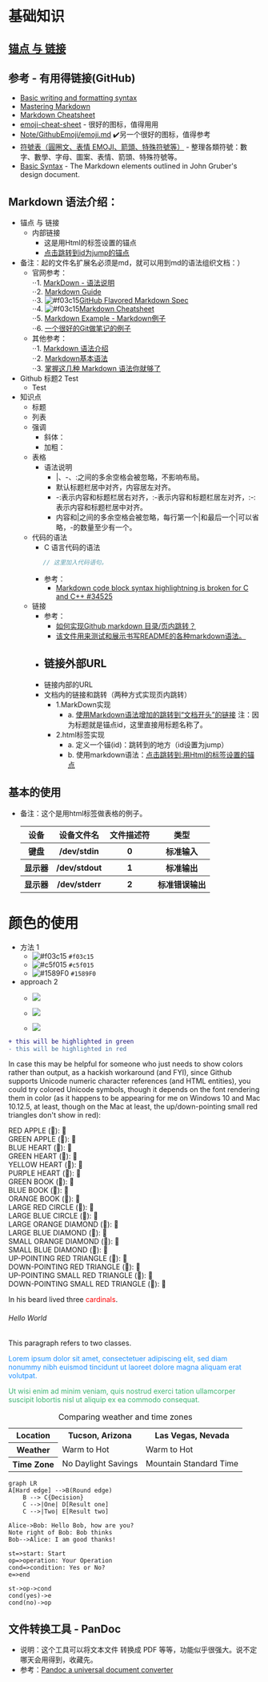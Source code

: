 <head>
<link rel="stylesheet" type="text/css" href="github.css">
<link rel="stylesheet" type="text/css" href="colors.css">
</head>

# 基础知识
## [锚点 与 链接](#锚点-与-链接)<br>
## 参考 - 有用得链接(GitHub)<br>
   * [Basic writing and formatting syntax](https://help.github.com/en/github/writing-on-github/basic-writing-and-formatting-syntax)<br>
   * [Mastering Markdown](https://guides.github.com/features/mastering-markdown/)<br>
   * [Markdown Cheatsheet](https://github.com/adam-p/markdown-here/wiki/Markdown-Cheatsheet)<br>
   * [emoji-cheat-sheet](https://github.com/ikatyang/emoji-cheat-sheet/blob/master/README.md) - 很好的图标，值得用用<br>
   * [Note/GithubEmoji/emoji.md](https://github.com/jingyuexing/Note/blob/master/GithubEmoji/emoji.md) :heavy_check_mark:另一个很好的图标，值得参考<br>
   * [符號表（圓圈文、表情 EMOJI、箭頭、特殊符號等）](https://blog.alyssachan.space/2016/10/symbol.html) - 整理各類符號：數字、數學、字母、圖案、表情、箭頭、特殊符號等。<br>
   * [Basic Syntax](https://www.markdownguide.org/basic-syntax/) - The Markdown elements outlined in John Gruber's design document.<br>

## Markdown 语法介绍：
   * 锚点 与 链接
      + 内部链接
         - <span id="beginpoint">这是用Html的标签设置的锚点</span>  
         - [点击跳转到id为jump的锚点](#jump)
   * 备注：起的文件名扩展名必须是md，就可以用到md的语法组织文档：） <br>  
      - 官网参考：  
         ⋅⋅1. [MarkDown - 语法说明](http://www.markdown.cn/)  
         ⋅⋅2. [Markdown Guide](https://www.markdownguide.org/)  
         ⋅⋅3. ![#f03c15](https://placehold.it/15/f03c15/000000?text=+)[GitHub Flavored Markdown Spec](https://github.github.com/gfm/)  
         ⋅⋅4. ![#f03c15](https://placehold.it/15/f03c15/000000?text=+)[Markdown Cheatsheet](https://github.com/adam-p/markdown-here/wiki/Markdown-Cheatsheet)  
         ⋅⋅5. [Markdown Example - Markdown例子](https://en.wikipedia.org/wiki/Markdown#Example)<br>
         ⋅⋅6. [一个很好的Git做笔记的例子](https://github.com/imhuay)<br>
      - 其他参考：  
         ⋅⋅1. [Markdown 语法介绍](https://coding.net/help/doc/project/markdown.html)  
         ⋅⋅2. [Markdown基本语法](https://www.jianshu.com/p/191d1e21f7ed)  
         ⋅⋅3. [掌握这几种 Markdown 语法你就够了](https://learnku.com/laravel/t/621/you-will-be-able-to-master-these-markdown-grammars)
   * Github 标题2 Test
      - Test
   * 知识点
      - 标题
      - 列表
      - 强调
         - 斜体：
         - 加粗：
      - 表格
         * 语法说明
            + |、-、:之间的多余空格会被忽略，不影响布局。
            + 默认标题栏居中对齐，内容居左对齐。
            + -:表示内容和标题栏居右对齐，:-表示内容和标题栏居左对齐，:-:表示内容和标题栏居中对齐。
            + 内容和|之间的多余空格会被忽略，每行第一个|和最后一个|可以省略，-的数量至少有一个。
      - 代码的语法
         * C 语言代码的语法
          ```c
             // 这里加入代码语句。
          ```
         * 参考：
            - [Markdown code block syntax highlightning is broken for C and C++ #34525](https://github.com/Microsoft/vscode/issues/34525)
      - 链接
         + 参考：
            - [如何实现Github markdown 目录/页内跳转？](https://www.zhihu.com/question/58630229)<br>
            - [该文件用来测试和展示书写README的各种markdown语法。](https://github.com/guodongxiaren/README#%E9%93%BE%E6%8E%A5)<br>
         + 链接外部URL 
            - 
         + 链接内部的URL
         + 文档内的链接和跳转（两种方式实现页内跳转）
            - 1.MarkDown实现
               - a. [使用Markdown语法增加的跳转到“文档开头”的链接](#基础知识) 注：因为标题就是锚点id，这里直接用标题名称了。
            - 2.html标签实现
               - a. 定义一个锚(id)：<span id="jump">跳转到的地方（id设置为jump）</span>
               - b. 使用markdown语法：[点击跳转到:用Html的标签设置的锚点](#beginpoint)  

## 基本的使用
* 备注：这个是用html标签做表格的例子。<br>
    <table>
        <tr>
            <th>设备</th>
            <th>设备文件名</th>
            <th>文件描述符</th>
            <th>类型</th>
        </tr>
        <tr>
            <th>键盘</th>
            <th>/dev/stdin</th>
            <th>0</th>
            <th>标准输入</th>
        </tr>
        <tr>
            <th>显示器</th>
            <th>/dev/stdout</th>
            <th>1</th>
            <th>标准输出</th>
        </tr>
        <tr>
            <th>显示器</th>
            <th>/dev/stderr</th>
            <th>2</th>
            <th>标准错误输出</th>
        </tr>
    </table>
# 颜色的使用<br>
   * 方法 1<br>
      + ![#f03c15](https://placehold.it/15/f03c15/000000?text=+) `#f03c15`
      + ![#c5f015](https://placehold.it/15/c5f015/000000?text=+) `#c5f015`
      + ![#1589F0](https://placehold.it/15/1589F0/000000?text=+) `#1589F0`
   * approach 2<br>
      + ![](https://placehold.it/60x18/ff0000/000000?text=IMPORTANT!)

      + ![](https://placehold.it/60x18/ff6600/000?text=WARNING!)

      + ![](https://placehold.it/60x18/009955/fff?text=SUCCESS!)

```diff
+ this will be highlighted in green
- this will be highlighted in red
```

In case this may be helpful for someone who just needs to show colors rather than output, as a hackish workaround (and FYI), since Github supports Unicode numeric character references (and HTML entities), you could try colored Unicode symbols, though it depends on the font rendering them in color (as it happens to be appearing for me on Windows 10 and Mac 10.12.5, at least, though on the Mac at least, the up/down-pointing small red triangles don't show in red):

RED APPLE (&#x1F34E;): 🍎  
GREEN APPLE (&#x1F34F;): 🍏  
BLUE HEART (&#x1F499;): 💙  
GREEN HEART (&#x1F49A;): 💚  
YELLOW HEART (&#x1F49B;): 💛  
PURPLE HEART (&#x1F49C;): 💜  
GREEN BOOK (&#x1F4D7;): 📗  
BLUE BOOK (&#x1F4D8;): 📘  
ORANGE BOOK (&#x1F4D9;): 📙  
LARGE RED CIRCLE (&#x1F534;): 🔴  
LARGE BLUE CIRCLE (&#x1F535;): 🔵  
LARGE ORANGE DIAMOND (&#x1F536;): 🔶  
LARGE BLUE DIAMOND (&#x1F537;): 🔷  
SMALL ORANGE DIAMOND (&#x1F538;): 🔸  
SMALL BLUE DIAMOND (&#x1F539;): 🔹  
UP-POINTING RED TRIANGLE (&#x1F53A;): 🔺  
DOWN-POINTING RED TRIANGLE (&#x1F53B;): 🔻  
UP-POINTING SMALL RED TRIANGLE (&#x1F53C;): 🔼  
DOWN-POINTING SMALL RED TRIANGLE (&#x1F53D;): 🔽  

In his beard lived three <span style="color:red">cardinals</span>.

<h6 class="bg-navy">Hello World</h6>

<p class="bg-navy">This paragraph refers to two classes.</p>


<p style="color:DodgerBlue;">Lorem ipsum dolor sit amet, consectetuer adipiscing elit, sed diam nonummy nibh euismod tincidunt ut laoreet dolore magna aliquam erat volutpat.</p>

<p style="color:MediumSeaGreen;">Ut wisi enim ad minim veniam, quis nostrud exerci tation ullamcorper suscipit lobortis nisl ut aliquip ex ea commodo consequat.</p>


<table cellspacing="5">
<caption>Comparing weather and time zones</caption>
<tr>
<th>Location</th>
<th>Tucson, Arizona</th>
<th>Las Vegas, Nevada</th>
</tr>
<tr>
<th>Weather</th>
<td>Warm to Hot</td>
<td>Warm to Hot</td>
</tr>
<tr>
<th>Time Zone</th>
<td>No Daylight Savings</td>
<td  class="highlight">Mountain Standard Time</td>
</tr>
</table>


```mermaid
graph LR
A[Hard edge] -->B(Round edge)
    B --> C{Decision}
    C -->|One| D[Result one]
    C -->|Two| E[Result two]
```

```sequence
Alice->Bob: Hello Bob, how are you?
Note right of Bob: Bob thinks
Bob-->Alice: I am good thanks!
```


```flow
st=>start: Start
op=>operation: Your Operation
cond=>condition: Yes or No?
e=>end

st->op->cond
cond(yes)->e
cond(no)->op
```


## 文件转换工具 - PanDoc
  * 说明：这个工具可以将文本文件 转换成 PDF 等等，功能似乎很强大。说不定哪天会用得到，收藏先。<br>
  * 参考：[Pandoc   a universal document converter](http://pandoc.org/MANUAL.html#divs-and-spans)

